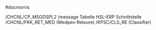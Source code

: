 #docmorris

/CHCNL/CP_MSGDSPL2 (message Tabelle HSL-ERP Schnittstelle
/CHCNL/FKK_RET_MED (Medpex-Retoure)
/KPSC/CLS_RE (Classifier)